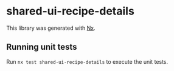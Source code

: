 # shared-ui-recipe-details

This library was generated with [Nx](https://nx.dev).

## Running unit tests

Run `nx test shared-ui-recipe-details` to execute the unit tests.
